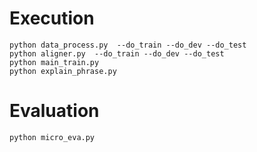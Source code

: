 # Execution

```console
python data_process.py  --do_train --do_dev --do_test
python aligner.py  --do_train --do_dev --do_test
python main_train.py  
python explain_phrase.py
```

# Evaluation
```console
python micro_eva.py
```

